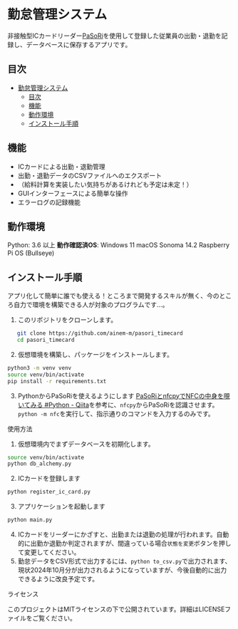 # 勤怠管理システム
非接触型ICカードリーダー[PaSoRi](https://www.sony.co.jp/Products/felica/business/products/reader/comparison.html)を使用して登録した従業員の出勤・退勤を記録し、データベースに保存するアプリです。



## 目次

- [勤怠管理システム](#勤怠管理システム)
  - [目次](#目次)
  - [機能](#機能)
  - [動作環境](#動作環境)
  - [インストール手順](#インストール手順)

## 機能

- ICカードによる出勤・退勤管理
- 出勤・退勤データのCSVファイルへのエクスポート
- （給料計算を実装したい気持ちがあるけれども予定は未定！）
- GUIインターフェースによる簡単な操作
- エラーログの記録機能

## 動作環境
Python: 3.6 以上
**動作確認済OS**:
Windows 11
macOS Sonoma 14.2
Raspberry Pi OS (Bullseye)

## インストール手順
アプリ化して簡単に誰でも使える！ところまで開発するスキルが無く、今のところ自力で環境を構築できる人が対象のプログラムです…。
1. このリポジトリをクローンします。

```bash
   git clone https://github.com/ainem-m/pasori_timecard
   cd pasori_timecard
```

2. 仮想環境を構築し、パッケージをインストールします。
```bash
python3 -m venv venv
source venv/bin/activate
pip install -r requirements.txt
```

3. PythonからPaSoRiを使えるようにします
[PaSoRiとnfcpyでNFCの中身を覗いてみる #Python - Qiita](https://qiita.com/h_tyokinuhata/items/2733d3c5bc126d5d4445)を参考に、`nfcpy`からPaSoRiを認識させます。
`python -m nfc`を実行して、指示通りのコマンドを入力するのみです。

使用方法

1.	仮想環境内でまずデータベースを初期化します。
```bash
source venv/bin/activate
python db_alchemy.py
```

2. ICカードを登録します
```bash
python register_ic_card.py
```

3. アプリケーションを起動します
```bash
python main.py
```
4.	ICカードをリーダーにかざすと、出勤または退勤の処理が行われます。自動的に出勤か退勤か判定されますが、間違っている場合`状態を変更`ボタンを押して変更してください。
5.	勤怠データをCSV形式で出力するには、`python to_csv.py`で出力されます、現状2024年10月分が出力されるようになっていますが、今後自動的に出力できるように改良予定です。


ライセンス

このプロジェクトはMITライセンスの下で公開されています。詳細はLICENSEファイルをご覧ください。
